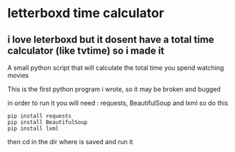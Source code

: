 # letterboxd time calculator 
## i love leterboxd but it dosent have a total time calculator (like tvtime) so i made it 
A small python script that will calculate the total time you spend watching movies

This is the first python program i wrote, so it may be broken and bugged 

in order to run it you will need : requests, BeautifulSoup and lxml so do this 

```
pip install requests
pip install BeautifulSoup
pip install lxml
```

then cd in the dir where is saved and run it 

